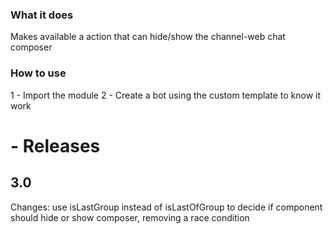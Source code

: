 ### What it does

Makes available a action that can hide/show the channel-web chat composer

### How to use

1 - Import the module
2 - Create a bot using the custom template to know it work


# - Releases

## 3.0 

Changes: use isLastGroup instead of isLastOfGroup to decide if component should hide or show composer, removing a race condition

